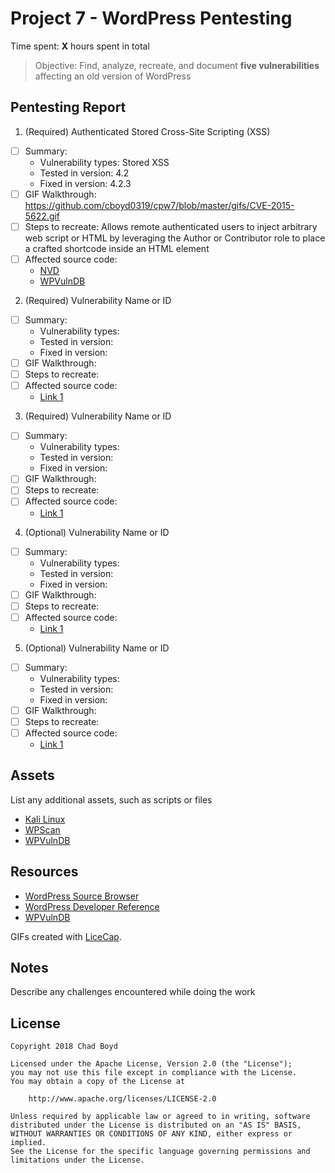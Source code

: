 # Project 7 - WordPress Pentesting

Time spent: **X** hours spent in total

> Objective: Find, analyze, recreate, and document **five vulnerabilities** affecting an old version of WordPress

## Pentesting Report

1. (Required) Authenticated Stored Cross-Site Scripting (XSS)
  - [ ] Summary: 
    - Vulnerability types: Stored XSS
    - Tested in version: 4.2
    - Fixed in version: 4.2.3
  - [ ] GIF Walkthrough: https://github.com/cboyd0319/cpw7/blob/master/gifs/CVE-2015-5622.gif
  - [ ] Steps to recreate: Allows remote authenticated users to inject arbitrary web script or HTML by leveraging the Author or Contributor role to place a crafted shortcode inside an HTML element
  - [ ] Affected source code:
    - [NVD](https://nvd.nist.gov/vuln/detail/CVE-2015-5622)
    - [WPVulnDB](https://wpvulndb.com/vulnerabilities/8111)
2. (Required) Vulnerability Name or ID
  - [ ] Summary: 
    - Vulnerability types:
    - Tested in version:
    - Fixed in version: 
  - [ ] GIF Walkthrough: 
  - [ ] Steps to recreate: 
  - [ ] Affected source code:
    - [Link 1](https://core.trac.wordpress.org/browser/tags/version/src/source_file.php)
3. (Required) Vulnerability Name or ID
  - [ ] Summary: 
    - Vulnerability types:
    - Tested in version:
    - Fixed in version: 
  - [ ] GIF Walkthrough: 
  - [ ] Steps to recreate: 
  - [ ] Affected source code:
    - [Link 1](https://core.trac.wordpress.org/browser/tags/version/src/source_file.php)
4. (Optional) Vulnerability Name or ID
  - [ ] Summary: 
    - Vulnerability types:
    - Tested in version:
    - Fixed in version: 
  - [ ] GIF Walkthrough: 
  - [ ] Steps to recreate: 
  - [ ] Affected source code:
    - [Link 1](https://core.trac.wordpress.org/browser/tags/version/src/source_file.php)
5. (Optional) Vulnerability Name or ID
  - [ ] Summary: 
    - Vulnerability types:
    - Tested in version:
    - Fixed in version: 
  - [ ] GIF Walkthrough: 
  - [ ] Steps to recreate: 
  - [ ] Affected source code:
    - [Link 1](https://core.trac.wordpress.org/browser/tags/version/src/source_file.php) 

## Assets

List any additional assets, such as scripts or files
- [Kali Linux](https://www.kali.org/)
- [WPScan](https://wpscan.org/)
- [WPVulnDB](https://wpvulndb.com)

## Resources

- [WordPress Source Browser](https://core.trac.wordpress.org/browser/)
- [WordPress Developer Reference](https://developer.wordpress.org/reference/)
- [WPVulnDB](https://wpvulndb.com)

GIFs created with [LiceCap](http://www.cockos.com/licecap/).

## Notes

Describe any challenges encountered while doing the work

## License

    Copyright 2018 Chad Boyd

    Licensed under the Apache License, Version 2.0 (the "License");
    you may not use this file except in compliance with the License.
    You may obtain a copy of the License at

        http://www.apache.org/licenses/LICENSE-2.0

    Unless required by applicable law or agreed to in writing, software
    distributed under the License is distributed on an "AS IS" BASIS,
    WITHOUT WARRANTIES OR CONDITIONS OF ANY KIND, either express or implied.
    See the License for the specific language governing permissions and
    limitations under the License.
